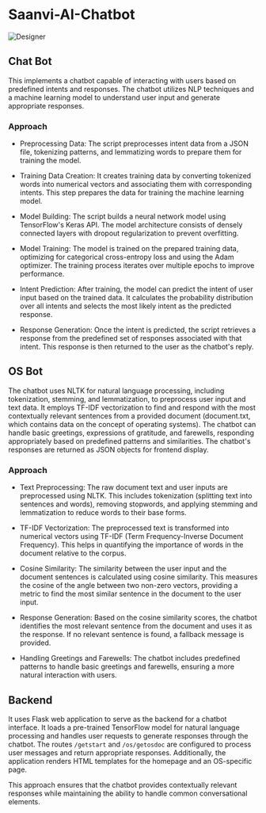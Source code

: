 # Saanvi-AI-Chatbot

![Designer](https://github.com/vikas2309/Saanvi-AI-Chatbot/assets/87652402/3933358e-6dbe-4181-acd7-5d25c947db6e)


## Chat Bot

This  implements a chatbot capable of interacting with users based on predefined intents and responses. The chatbot utilizes NLP techniques and a machine learning model to understand user input and generate appropriate responses.

### Approach

* Preprocessing Data: The script preprocesses intent data from a JSON file, tokenizing patterns, and lemmatizing words to prepare them for training the model.

* Training Data Creation: It creates training data by converting tokenized words into numerical vectors and associating them with corresponding intents. This step prepares the data for training the machine learning model.

* Model Building: The script builds a neural network model using TensorFlow's Keras API. The model architecture consists of densely connected layers with dropout regularization to prevent overfitting.

* Model Training: The model is trained on the prepared training data, optimizing for categorical cross-entropy loss and using the Adam optimizer. The training process iterates over multiple epochs to improve performance.

* Intent Prediction: After training, the model can predict the intent of user input based on the trained data. It calculates the probability distribution over all intents and selects the most likely intent as the predicted response.

* Response Generation: Once the intent is predicted, the script retrieves a response from the predefined set of responses associated with that intent. This response is then returned to the user as the chatbot's reply.


## OS Bot

The chatbot uses NLTK for natural language processing, including tokenization, stemming, and lemmatization, to preprocess user input and text data. It employs TF-IDF vectorization to find and respond with the most contextually relevant sentences from a provided document (document.txt, which contains data on the concept of operating systems). The chatbot can handle basic greetings, expressions of gratitude, and farewells, responding appropriately based on predefined patterns and similarities. The chatbot's responses are returned as JSON objects for frontend display.

### Approach

* Text Preprocessing: The raw document text and user inputs are preprocessed using NLTK. This includes tokenization (splitting text into sentences and words), removing stopwords, and applying stemming and lemmatization to reduce words to their base forms.

* TF-IDF Vectorization: The preprocessed text is transformed into numerical vectors using TF-IDF (Term Frequency-Inverse Document Frequency). This helps in quantifying the importance of words in the document relative to the corpus.

* Cosine Similarity: The similarity between the user input and the document sentences is calculated using cosine similarity. This measures the cosine of the angle between two non-zero vectors, providing a metric to find the most similar sentence in the document to the user input.

* Response Generation: Based on the cosine similarity scores, the chatbot identifies the most relevant sentence from the document and uses it as the response. If no relevant sentence is found, a fallback message is provided.

* Handling Greetings and Farewells: The chatbot includes predefined patterns to handle basic greetings and farewells, ensuring a more natural interaction with users.

## Backend
It uses Flask web application to serve as the backend for a chatbot interface. It loads a pre-trained TensorFlow model for natural language processing and handles user requests to generate responses through the chatbot. The routes `/getstart` and `/os/getosdoc` are configured to process user messages and return appropriate responses. Additionally, the application renders HTML templates for the homepage and an OS-specific page.

This approach ensures that the chatbot provides contextually relevant responses while maintaining the ability to handle common conversational elements.


